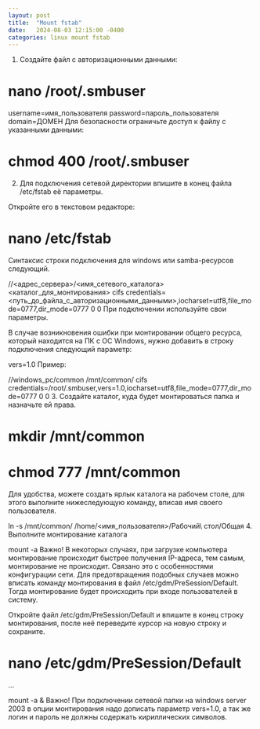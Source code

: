 ```yaml
---
layout: post
title:  "Mount fstab"
date:   2024-08-03 12:15:00 -0400
categories: linux mount fstab
---
```


1. Создайте файл с авторизационными данными:

# nano /root/.smbuser
username=имя_пользователя
password=пароль_пользователя
domain=ДОМЕН
Для безопасности ограничьте доступ к файлу с указанными данными:

# chmod 400 /root/.smbuser
2. Для подключения сетевой директории впишите в конец файла /etc/fstab её параметры.

Откройте его в текстовом редакторе:

# nano /etc/fstab
Синтаксис строки подключения для windows или samba-ресурсов следующий.

//<адрес_сервера>/<имя_сетевого_каталога> <каталог_для_монтирования> cifs credentials=<путь_до_файла_с_авторизационными_данными>,iocharset=utf8,file_mode=0777,dir_mode=0777 0 0
При подключении используйте свои параметры.

В случае возникновения ошибки при монтировании общего ресурса, который находится на ПК с ОС Windows, нужно добавить в строку подключения следующий параметр:

vers=1.0
Пример:

//windows_pc/common /mnt/common/ cifs credentials=/root/.smbuser,vers=1.0,iocharset=utf8,file_mode=0777,dir_mode=0777 0 0
3. Создайте каталог, куда будет монтироваться папка и назначьте ей права.

# mkdir /mnt/common
# chmod 777 /mnt/common
Для удобства, можете создать ярлык каталога на рабочем столе, для этого выполните нижеследующую команду, вписав имя своего пользователя.

ln -s /mnt/common/ /home/<имя_пользователя>/Рабочий\ стол/Общая
4. Выполните монтирование каталога

mount -a
Важно!
В некоторых случаях, при загрузке компьютера монтирование происходит быстрее получения IP-адреса, тем самым, монтирование не происходит. Связано это с особенностями конфигурации сети. Для предотвращения подобных случаев можно вписать команду монтирования в файл /etc/gdm/PreSession/Default. Тогда монтирование будет происходить при входе пользователей в систему.

Откройте файл /etc/gdm/PreSession/Default и впишите в конец строку монтирования, после неё переведите курсор на новую строку и сохраните.

# nano /etc/gdm/PreSession/Default
…

mount -a &
Важно!
При подключении сетевой папки на windows server 2003 в опции монтирования надо дописать параметр vers=1.0, а так же логин и пароль не должны содержать кириллических символов.
